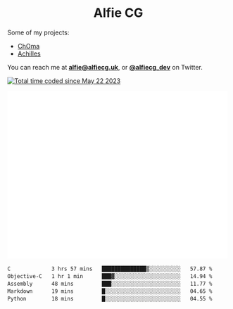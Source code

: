 <h1 align="center">Alfie CG</h1>

Some of my projects:
* [ChOma](https://github.com/opa334/ChOma)
* [Achilles](https://github.com/alfiecg24/Achilles)

You can reach me at **alfie@alfiecg.uk**, or **[@alfiecg_dev](https://twitter.com/alfiecg_dev)** on Twitter.

<a href="https://wakatime.com/@61592169-b9cf-4af8-b6fa-8ac7d4369b01"><img src="https://wakatime.com/badge/user/61592169-b9cf-4af8-b6fa-8ac7d4369b01.svg" alt="Total time coded since May 22 2023" /></a>


<img align="center" src="/github-metrics.svg" alt="Metrics" width="500">

 <!--[![GitHub Streak](https://streak-stats.demolab.com/?user=alfiecg24)](https://git.io/streak-stats)-->

<!--START_SECTION:waka-->

```txt
C             3 hrs 57 mins   ██████████████▒░░░░░░░░░░   57.87 %
Objective-C   1 hr 1 min      ███▓░░░░░░░░░░░░░░░░░░░░░   14.94 %
Assembly      48 mins         ███░░░░░░░░░░░░░░░░░░░░░░   11.77 %
Markdown      19 mins         █░░░░░░░░░░░░░░░░░░░░░░░░   04.65 %
Python        18 mins         █░░░░░░░░░░░░░░░░░░░░░░░░   04.55 %
```

<!--END_SECTION:waka-->
